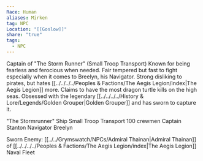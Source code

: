 ```yaml
---
Race: Human
aliases: Mirken
tag: NPC
Location: "[[Goslow]]"
share: "true"
tags:
  - NPC
---
```


Captain of "The Storm Runner" (Small Troop Transport)
Known for being fearless and ferocious when needed.
Fair tempered but fast to fight especially when it comes to Breelyn, his Navigator.
Strong disliking to pirates, but hates [[../../../../Peoples & Factions/The Aegis Legion/index|The Aegis Legion]] more.
Claims to have the most dragon turtle kills on the high seas.
Obsessed with the legendary [[../../../../History & Lore/Legends/Golden Grouper|Golden Grouper]] and has sworn to capture it.


"The Stormrunner" Ship
Small Troop Transport
100 crewmen
Captain Stanton
Navigator Breelyn


Sworn Enemy:
[[../../Grymswatch/NPCs/Admiral Thainan|Admiral Thainan]] of [[../../../../Peoples & Factions/The Aegis Legion/index|The Aegis Legion]] Naval Fleet